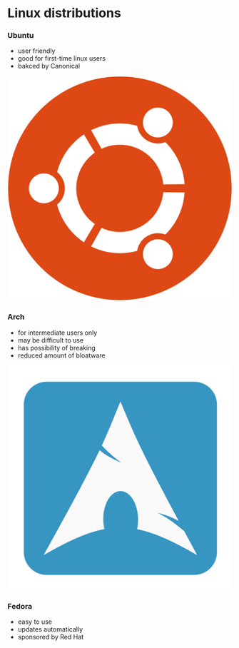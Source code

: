
# Linux distributions

### Ubuntu
- user friendly
- good for first-time linux users
- bakced by Canonical

![ubuntu](./assets/ubuntu.png)


### Arch
- for intermediate users only
- may be difficult to use
- has possibility of breaking
- reduced amount of bloatware

![arch](./assets/arch.png)


### Fedora
- easy to use
- updates automatically
- sponsored by Red Hat


